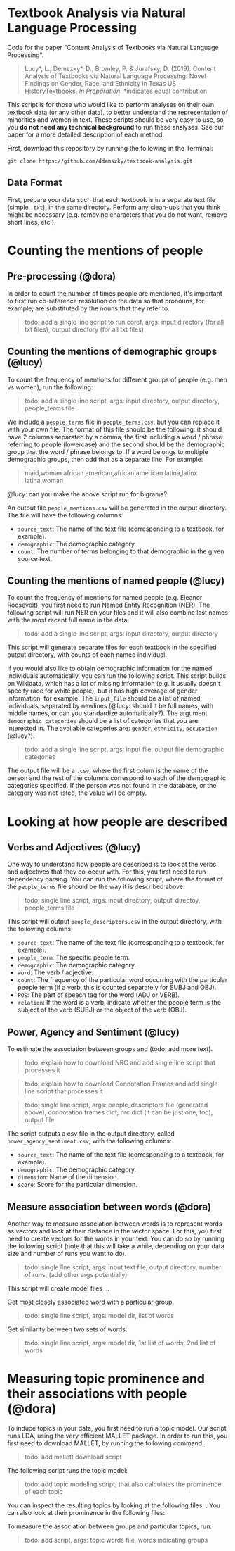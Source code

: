 # Textbook Analysis via Natural Language Processing
Code for the paper "Content Analysis of Textbooks via Natural Language Processing".
> Lucy*, L., Demszky*, D., Bromley, P. & Jurafsky, D. (2019). Content Analysis of Textbooks via Natural Language Processing: Novel Findings on Gender, Race, and Ethnicity in Texas US HistoryTextbooks. _In Preparation_.  *indicates equal contribution

This script is for those who would like to perform analyses on their own textbook data (or any other data), to better understand the representation of minorities and women in text. These scripts should be very easy to use, so you **do not need any technical background** to run these analyses. See our paper for a more detailed description of each method.

First, download this repository by running the following in the Terminal:

`git clone https://github.com/ddemszky/textbook-analysis.git`


## Data Format

First, prepare your data such that each textbook is in a separate text file (simple `.txt`), in the same directory. Perform any clean-ups that you think might be necessary (e.g. removing characters that you do not want, remove short lines, etc.).

# Counting the mentions of people

## Pre-processing (@dora)

In order to count the number of times people are mentioned, it's important to first run co-reference resolution on the data so that pronouns, for example, are substituted by the nouns that they refer to. 

> todo: add a single line script to run coref, args: input directory (for all txt files), output directory (for all txt files)

## Counting the mentions of demographic groups (@lucy)

To count the frequency of mentions for different groups of people (e.g. men vs women), run the following:

> todo: add a single line script, args: input directory, output directory, people_terms file

We include a `people_terms` file in `people_terms.csv`, but you can replace it with your own file. The format of this file should be the following: it should have 2 columns separated by a comma, the first including a word / phrase referring to people (lowercase) and the second should be the demographic group that the word / phrase belongs to. If a word belongs to multiple demographic groups, then add that as a separate line. For example:

> maid,woman
> african american,african american
> latina,latinx
> latina,woman

@lucy: can you make the above script run for bigrams?

An output file `people_mentions.csv` will be generated in the output directory. The file will have the following columns: 

* `source_text`: The name of the text file (corresponding to a textbook, for example). 
* `demographic`: The demographic category. 
* `count`: The number of terms belonging to that demographic in the given source text.

## Counting the mentions of named people (@lucy)

To count the frequency of mentions for named people (e.g. Eleanor Roosevelt), you first need to run Named Entity Recognition (NER). The following script will run NER on your files and it will also combine last names with the most recent full name in the data: 

> todo: add a single line script, args: input directory, output directory

This script will generate separate files for each textbook in the specified output directory, with counts of each named individual.

If you would also like to obtain demographic information for the named individuals automatically, you can run the following script. This script builds on Wikidata, which has a lot of missing information (e.g. it usually doesn't specify race for white people), but it has high coverage of gender information, for example. The `input_file` should be a list of named individuals, separated by newlines (@lucy: should it be full names, with middle names, or can you standardize automatically?). The argument `demographic_categories` should be a list of categories that you are interested in. The available categories are: `gender`, `ethnicity`, `occupation` (@lucy?).

> todo: add a single line script, args: input file, output file demographic categories

The output file will be a `.csv`, where the first colum is the name of the person and the rest of the columns correspond to each of the demographic categories specified. If the person was not found in the database, or the category was not listed, the value will be empty.

# Looking at how people are described

## Verbs and Adjectives (@lucy)
One way to understand how people are described is to look at the verbs and adjectives that they co-occur with. For this, you first need to run dependency parsing. You can run the following script, where the format of the `people_terms` file should be the way it is described above.

> todo: single line script, args: input directory, output_directoy, people_terms file

This script will output `people_descriptors.csv` in the output directory, with the following columns:

* `source_text`: The name of the text file (corresponding to a textbook, for example). 
* `people_term`: The specific people term.
* `demographic`: The demographic category. 
* `word`: The verb / adjective.
* `count`: The frequency of the particular word occurring with the particular people term (if a verb, this is counted separately for SUBJ and OBJ).
* `POS`: The part of speech tag for the word (ADJ or VERB).
* `relation`: If the word is a verb, indicate whether the people term is the subject of the verb (SUBJ) or the object of the verb (OBJ).

## Power, Agency and Sentiment (@lucy)

To estimate the association between groups and (todo: add more text). 

> todo: explain how to download NRC and add single line script that processes it

> todo:  explain how to download Connotation Frames and add single line script that processes it

> todo: single line script, args: people_descriptors file (generated above), connotation frames dict, nrc dict (it can be just one, too), output file

The script outputs a csv file in the output directory, called `power_agency_sentiment.csv`, with the following columns:

* `source_text`: The name of the text file (corresponding to a textbook, for example).
* `demographic`: The demographic category. 
* `dimension`: Name of the dimension.
* `score`: Score for the particular dimension.


## Measure association between words (@dora)
Another way to measure association between words is to represent words as vectors and look at their distance in the vector space. For this, you first need to create vectors for the words in your text. You can do so by running the following script (note that this will take a while, depending on your data size and number of runs you want to do). 

> todo: single line script, args: input text file, output directory, number of runs, (add other args potentially)

This script will create model files ...

Get most closely associated word with a particular group.

> todo: single line script, args: model dir, list of words

Get similarity between two sets of words:

> todo: single line script, args: model dir, 1st list of words, 2nd list of words

# Measuring topic prominence and their associations with people (@dora)

To induce topics in your data, you first need to run a topic model. Our script runs LDA, using the very efficient MALLET package. In order to run this, you first need to download MALLET, by running the following command:

> todo: add mallett download script

The following script runs the topic model:

> todo: add topic modeling script, that also calculates the prominence of each topic

You can inspect the resulting topics by looking at the following files: . You can also look at their prominence in the following files:.

To measure the association between groups and particular topics, run:

> todo: add script, args: topic words file, words indicating groups









